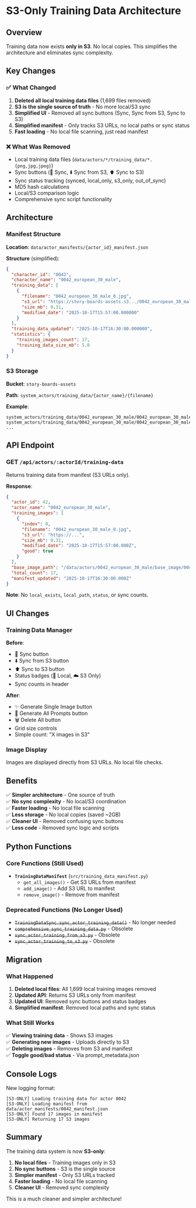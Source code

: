# S3-Only Training Data Architecture

## Overview

Training data now exists **only in S3**. No local copies. This simplifies the architecture and eliminates sync complexity.

## Key Changes

### ✅ What Changed

1. **Deleted all local training data files** (1,699 files removed)
2. **S3 is the single source of truth** - No more local/S3 sync
3. **Simplified UI** - Removed all sync buttons (Sync, Sync from S3, Sync to S3)
4. **Simplified manifest** - Only tracks S3 URLs, no local paths or sync status
5. **Fast loading** - No local file scanning, just read manifest

### ❌ What Was Removed

- Local training data files (`data/actors/*/training_data/*.{png,jpg,jpeg}`)
- Sync buttons (🔄 Sync, ⬇️ Sync from S3, ⬆️ Sync to S3)
- Sync status tracking (synced, local_only, s3_only, out_of_sync)
- MD5 hash calculations
- Local/S3 comparison logic
- Comprehensive sync script functionality

## Architecture

### Manifest Structure

**Location**: `data/actor_manifests/{actor_id}_manifest.json`

**Structure** (simplified):
```json
{
  "character_id": "0042",
  "character_name": "0042_european_30_male",
  "training_data": [
    {
      "filename": "0042_european_30_male_0.jpg",
      "s3_url": "https://story-boards-assets.s3.../0042_european_30_male_0.jpg",
      "size_mb": 0.31,
      "modified_date": "2025-10-17T15:57:00.000000"
    }
  ],
  "training_data_updated": "2025-10-17T16:30:00.000000",
  "statistics": {
    "training_images_count": 17,
    "training_data_size_mb": 5.0
  }
}
```

### S3 Storage

**Bucket**: `story-boards-assets`

**Path**: `system_actors/training_data/{actor_name}/{filename}`

**Example**:
```
system_actors/training_data/0042_european_30_male/0042_european_30_male_0.jpg
system_actors/training_data/0042_european_30_male/0042_european_30_male_1.jpg
...
```

## API Endpoint

### GET `/api/actors/:actorId/training-data`

Returns training data from manifest (S3 URLs only).

**Response**:
```json
{
  "actor_id": 42,
  "actor_name": "0042_european_30_male",
  "training_images": [
    {
      "index": 0,
      "filename": "0042_european_30_male_0.jpg",
      "s3_url": "https://...",
      "size_mb": 0.31,
      "modified_date": "2025-10-17T15:57:00.000Z",
      "good": true
    }
  ],
  "base_image_path": "/data/actors/0042_european_30_male/base_image/0042_european_30_male_base.png",
  "total_count": 17,
  "manifest_updated": "2025-10-17T16:30:00.000Z"
}
```

**Note**: No `local_exists`, `local_path`, `status`, or sync counts.

## UI Changes

### Training Data Manager

**Before**:
- 🔄 Sync button
- ⬇️ Sync from S3 button
- ⬆️ Sync to S3 button
- Status badges (💾 Local, ☁️ S3 Only)
- Sync counts in header

**After**:
- ✨ Generate Single Image button
- 🎨 Generate All Prompts button
- 🗑️ Delete All button
- Grid size controls
- Simple count: "X images in S3"

### Image Display

Images are displayed directly from S3 URLs. No local file checks.

## Benefits

✅ **Simpler architecture** - One source of truth  
✅ **No sync complexity** - No local/S3 coordination  
✅ **Faster loading** - No local file scanning  
✅ **Less storage** - No local copies (saved ~2GB)  
✅ **Cleaner UI** - Removed confusing sync buttons  
✅ **Less code** - Removed sync logic and scripts  

## Python Functions

### Core Functions (Still Used)

- **`TrainingDataManifest`** (`src/training_data_manifest.py`)
  - `get_all_images()` - Get S3 URLs from manifest
  - `add_image()` - Add S3 URL to manifest
  - `remove_image()` - Remove from manifest

### Deprecated Functions (No Longer Used)

- ~~`TrainingDataSync.sync_actor_training_data()`~~ - No longer needed
- ~~`comprehensive_sync_training_data.py`~~ - Obsolete
- ~~`sync_actor_training_from_s3.py`~~ - Obsolete
- ~~`sync_actor_training_to_s3.py`~~ - Obsolete

## Migration

### What Happened

1. **Deleted local files**: All 1,699 local training images removed
2. **Updated API**: Returns S3 URLs only from manifest
3. **Updated UI**: Removed sync buttons and status badges
4. **Simplified manifest**: Removed local paths and sync status

### What Still Works

✅ **Viewing training data** - Shows S3 images  
✅ **Generating new images** - Uploads directly to S3  
✅ **Deleting images** - Removes from S3 and manifest  
✅ **Toggle good/bad status** - Via prompt_metadata.json  

## Console Logs

New logging format:
```
[S3-ONLY] Loading training data for actor 0042
[S3-ONLY] Loading manifest from data/actor_manifests/0042_manifest.json
[S3-ONLY] Found 17 images in manifest
[S3-ONLY] Returning 17 S3 images
```

## Summary

The training data system is now **S3-only**:

1. **No local files** - Training images only in S3
2. **No sync buttons** - S3 is the single source
3. **Simpler manifest** - Only S3 URLs tracked
4. **Faster loading** - No local file scanning
5. **Cleaner UI** - Removed sync complexity

This is a much cleaner and simpler architecture!
